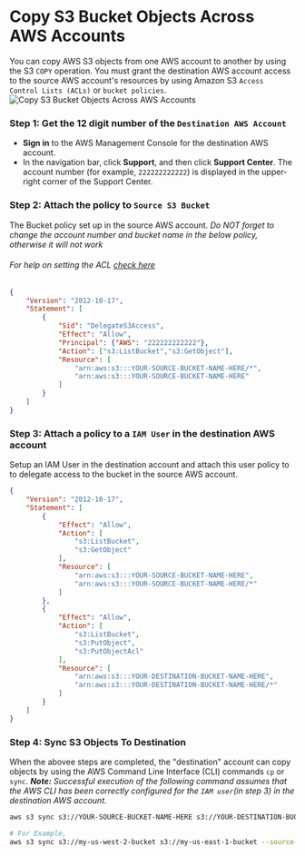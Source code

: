 # Copy S3 Bucket Objects Across AWS Accounts

You can copy AWS S3 objects from one AWS account to another by using the S3 `COPY` operation. You must grant the destination AWS account access to the source AWS account's resources by using Amazon S3 `Access Control Lists (ACLs)` or `bucket policies`. 
![Copy S3 Bucket Objects Across AWS Accounts](https://raw.githubusercontent.com/miztiik/AWS-Demos/master/img/setup-s3-bucket-copy-across-accounts.png)
### Step 1: Get the 12 digit number of the  `Destination AWS Account`
- **Sign in** to the AWS Management Console for the destination AWS account.
- In the navigation bar, click **Support**, and then click **Support Center**. The account number (for example, `222222222222`) is displayed in the upper-right corner of the Support Center.

### Step 2: Attach the policy to `Source S3 Bucket`
The Bucket policy set up in the source AWS account. _Do NOT forget to change the account number and bucket name in the below policy, otherwise it will not work_
###### For help on setting the ACL [check here](https://docs.aws.amazon.com/AmazonS3/latest/user-guide/set-permissions.html)
```json
{
    "Version": "2012-10-17",
    "Statement": [
        {
            "Sid": "DelegateS3Access",
            "Effect": "Allow",
            "Principal": {"AWS": "222222222222"},
            "Action": ["s3:ListBucket","s3:GetObject"],
            "Resource": [
                "arn:aws:s3:::YOUR-SOURCE-BUCKET-NAME-HERE/*",
                "arn:aws:s3:::YOUR-SOURCE-BUCKET-NAME-HERE"
            ]
        }
    ]
}
```

### Step 3: Attach a policy to a `IAM User` in the destination AWS account
Setup an IAM User in the destination account and attach this user policy to to delegate access to the bucket in the source AWS account.
```JSON
{
    "Version": "2012-10-17",
    "Statement": [
        {
            "Effect": "Allow",
            "Action": [
                "s3:ListBucket",
                "s3:GetObject"
            ],
            "Resource": [
                "arn:aws:s3:::YOUR-SOURCE-BUCKET-NAME-HERE",
                "arn:aws:s3:::YOUR-SOURCE-BUCKET-NAME-HERE/*"
            ]
        },
        {
            "Effect": "Allow",
            "Action": [
                "s3:ListBucket",
                "s3:PutObject",
                "s3:PutObjectAcl"
            ],
            "Resource": [
                "arn:aws:s3:::YOUR-DESTINATION-BUCKET-NAME-HERE",
                "arn:aws:s3:::YOUR-DESTINATION-BUCKET-NAME-HERE/*"
            ]
        }
    ]
}
```

### Step 4: Sync S3 Objects To Destination
When the abovee steps are completed, the "destination" account can copy objects by using the AWS Command Line Interface (CLI) commands `cp` or `sync`.
_**Note:** Successful execution of the following command assumes that the AWS CLI has been correctly configured for the `IAM user`(in step 3) in the destination AWS account._

```sh
aws s3 sync s3://YOUR-SOURCE-BUCKET-NAME-HERE s3://YOUR-DESTINATION-BUCKET-NAME-HERE --source-region SOURCE-REGION-NAME --region DESTINATION-REGION-NAME

# For Example,
aws s3 sync s3://my-us-west-2-bucket s3://my-us-east-1-bucket --source-region us-west-2 --region us-east-1
```

